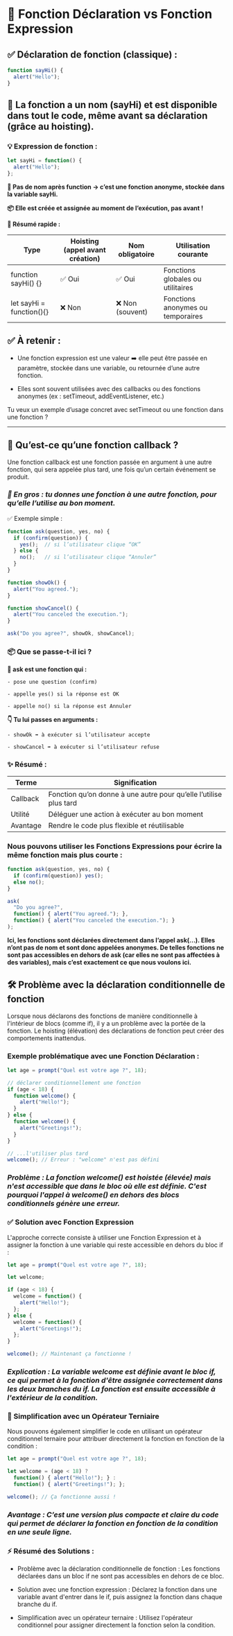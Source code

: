 # 🔄 Fonction Déclaration vs Fonction Expression

## ✅ Déclaration de fonction (classique) :

```js
function sayHi() {
  alert("Hello");
}
```

## 🧠 La fonction a un nom (sayHi) et est disponible dans tout le code, même avant sa déclaration (grâce au hoisting).

### 💡 Expression de fonction :

```js
let sayHi = function() {
  alert("Hello");
};
```

**🧠 Pas de nom après function → c’est une fonction anonyme, stockée dans la variable sayHi.**

**📦 Elle est créée et assignée au moment de l’exécution, pas avant !**

**🧪 Résumé rapide :**

|Type	|Hoisting (appel avant création)	|Nom obligatoire|	Utilisation courante|
|---|---|---|---|
|function sayHi() {}	|✅ Oui	|✅ Oui	|Fonctions globales ou utilitaires|
|let sayHi = function(){}	|❌ Non	|❌ Non (souvent)	|Fonctions anonymes ou temporaires|

## ✅ À retenir :

- Une fonction expression est une valeur ➡️ elle peut être passée en paramètre, stockée dans une variable, ou retournée d’une autre fonction.

- Elles sont souvent utilisées avec des callbacks ou des fonctions anonymes (ex : setTimeout, addEventListener, etc.)

Tu veux un exemple d’usage concret avec setTimeout ou une fonction dans une fonction ?

---

## 🔁 Qu’est-ce qu’une fonction callback ?

Une fonction callback est une fonction passée en argument à une autre fonction, qui sera appelée plus tard, une fois qu’un certain événement se produit.

### ***🧠 En gros : tu donnes une fonction à une autre fonction, pour qu’elle l’utilise au bon moment.***

✅ Exemple simple :

```js
function ask(question, yes, no) {
  if (confirm(question)) {
    yes();  // si l’utilisateur clique “OK”
  } else {
    no();   // si l’utilisateur clique “Annuler”
  }
}

function showOk() {
  alert("You agreed.");
}

function showCancel() {
  alert("You canceled the execution.");
}

ask("Do you agree?", showOk, showCancel);
```

### 📦 Que se passe-t-il ici ?

**🧠 ask est une fonction qui :**

    - pose une question (confirm)

    - appelle yes() si la réponse est OK

    - appelle no() si la réponse est Annuler

**👇 Tu lui passes en arguments :**

    - showOk ➡️ à exécuter si l’utilisateur accepte

    - showCancel ➡️ à exécuter si l’utilisateur refuse

### ✨ Résumé :

|Terme	|Signification|
|---|---|
|Callback	|Fonction qu’on donne à une autre pour qu’elle l’utilise plus tard|
|Utilité	|Déléguer une action à exécuter au bon moment|
|Avantage	|Rendre le code plus flexible et réutilisable|

### Nous pouvons utiliser les Fonctions Expressions pour écrire la même fonction mais plus courte :

```js
function ask(question, yes, no) {
  if (confirm(question)) yes();
  else no();
}

ask(
  "Do you agree?",
  function() { alert("You agreed."); },
  function() { alert("You canceled the execution."); }
);
``` 

**Ici, les fonctions sont déclarées directement dans l’appel ask(...). Elles n’ont pas de nom et sont donc appelées anonymes. De telles fonctions ne sont pas accessibles en dehors de ask (car elles ne sont pas affectées à des variables), mais c’est exactement ce que nous voulons ici.**

## 🛠 Problème avec la déclaration conditionnelle de fonction

Lorsque nous déclarons des fonctions de manière conditionnelle à l'intérieur de blocs (comme if), il y a un problème avec la portée de la fonction. Le hoisting (élévation) des déclarations de fonction peut créer des comportements inattendus.

### Exemple problématique avec une Fonction Déclaration :

```js
let age = prompt("Quel est votre age ?", 18);

// déclarer conditionnellement une fonction
if (age < 18) {
  function welcome() {
    alert("Hello!");
  }
} else {
  function welcome() {
    alert("Greetings!");
  }
}

// ...l'utiliser plus tard
welcome(); // Erreur : "welcome" n'est pas défini
```

### ***Problème : La fonction welcome() est hoistée (élevée) mais n'est accessible que dans le bloc où elle est définie. C'est pourquoi l'appel à welcome() en dehors des blocs conditionnels génère une erreur.***

### ✅ Solution avec Fonction Expression

L'approche correcte consiste à utiliser une Fonction Expression et à assigner la fonction à une variable qui reste accessible en dehors du bloc if :

```js
let age = prompt("Quel est votre age ?", 18);

let welcome;

if (age < 18) {
  welcome = function() {
    alert("Hello!");
  };
} else {
  welcome = function() {
    alert("Greetings!");
  };
}

welcome(); // Maintenant ça fonctionne !
```

### ***Explication : La variable welcome est définie avant le bloc if, ce qui permet à la fonction d'être assignée correctement dans les deux branches du if. La fonction est ensuite accessible à l'extérieur de la condition.***

### 🚀 Simplification avec un Opérateur Terniaire

Nous pouvons également simplifier le code en utilisant un opérateur conditionnel ternaire pour attribuer directement la fonction en fonction de la condition :

```js
let age = prompt("Quel est votre age ?", 18);

let welcome = (age < 18) ?
  function() { alert("Hello!"); } :
  function() { alert("Greetings!"); };

welcome(); // Ça fonctionne aussi !
```

### ***Avantage : C’est une version plus compacte et claire du code qui permet de déclarer la fonction en fonction de la condition en une seule ligne.***

### ⚡ Résumé des Solutions :

- Problème avec la déclaration conditionnelle de fonction : Les fonctions déclarées dans un bloc if ne sont pas accessibles en dehors de ce bloc.

- Solution avec une fonction expression : Déclarez la fonction dans une variable avant d'entrer dans le if, puis assignez la fonction dans chaque branche du if.

- Simplification avec un opérateur ternaire : Utilisez l'opérateur conditionnel pour assigner directement la fonction selon la condition.